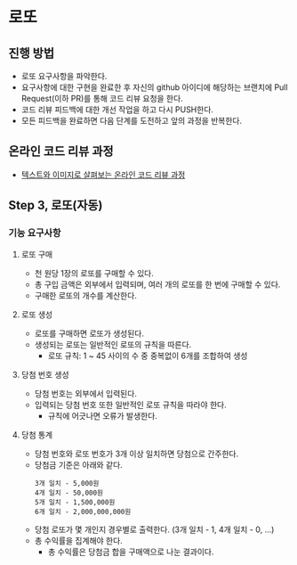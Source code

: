 # 로또

## 진행 방법

* 로또 요구사항을 파악한다.
* 요구사항에 대한 구현을 완료한 후 자신의 github 아이디에 해당하는 브랜치에 Pull Request(이하 PR)를 통해 코드 리뷰 요청을 한다.
* 코드 리뷰 피드백에 대한 개선 작업을 하고 다시 PUSH한다.
* 모든 피드백을 완료하면 다음 단계를 도전하고 앞의 과정을 반복한다.

## 온라인 코드 리뷰 과정

* [텍스트와 이미지로 살펴보는 온라인 코드 리뷰 과정](https://github.com/next-step/nextstep-docs/tree/master/codereview)

## Step 3, 로또(자동)

### 기능 요구사항

1. 로또 구매
    - 천 원당 1장의 로또를 구매할 수 있다.
    - 총 구입 금액은 외부에서 입력되며, 여러 개의 로또를 한 번에 구매할 수 있다.
    - 구매한 로또의 개수를 계산한다.

2. 로또 생성
    - 로또를 구매하면 로또가 생성된다.
    - 생성되는 로또는 일반적인 로또의 규칙을 따른다.
        - 로또 규칙: 1 ~ 45 사이의 수 중 중복없이 6개를 조합하여 생성

3. 당첨 번호 생성
    - 당첨 번호는 외부에서 입력된다.
    - 입력되는 당첨 번호 또한 일반적인 로또 규칙을 따라야 한다.
        - 규칙에 어긋나면 오류가 발생한다.

4. 당첨 통계
    - 당첨 번호와 로또 번호가 3개 이상 일치하면 당첨으로 간주한다.
    - 당첨금 기준은 아래와 같다.
        ```text
        3개 일치 - 5,000원
        4개 일치 - 50,000원
        5개 일치 - 1,500,000원
        6개 일치 - 2,000,000,000원
        ```
    - 당첨 로또가 몇 개인지 경우별로 출력한다. (3개 일치 - 1, 4개 일치 - 0, ...)
    - 총 수익률을 집계해야 한다.
        - 총 수익률은 당첨금 합을 구매액으로 나눈 결과이다.
